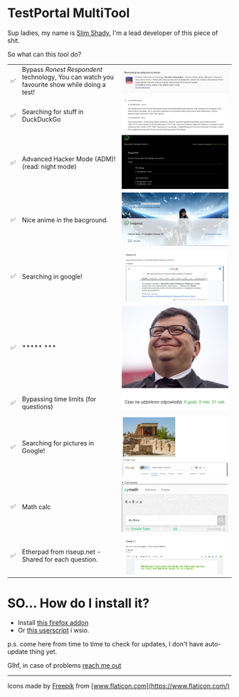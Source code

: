 # TestPortal MultiTool

Sup ladies, my name is [Slim Shady.](https://mrcyjanek.net/) I'm a lead developer of this piece of shit.

So what can this tool do?

|    |      |   |
| -- |------| - |
| ✅ | Bypass _Ronest Respondent_ technology, You can watch you favourite show while doing a test! | ![Senpai I'm honest!](static/screenshots/senpai-im-honest.png) |
| ✅ | Searching for stuff in DuckDuckGo | ![Oh John! You are my hero!](static/screenshots/oh-john-you-are-my-hero.png) |
| ✅ | Advanced Hacker Mode (ADM)! (read: night mode) | ![I'm in baby!](static/screenshots/im-in-baby.png) |
| ✅ | Nice anime in the bacground. | ![Hihi! We are Qt!](/static/screenshots/hihi-we-are-qt.png) |
| ✅ | Searching in google! | ![Polikarp? Have you talked to the other death?](static/screenshots/polikarp-have-you-talk-to-the-other-death.png) |
| ✅ | \*\*\*\*\* \*\*\* | ![I have 100 legs!](static/screenshots/100leg.jpeg) |
| ✅ | Bypassing time limits (for questions) | ![Bruh, you can't screenshot time...](static/screenshots/bruh-you-cant-screenshot-time.png) |
| ✅ | Searching for pictures in Google! | ![Knoppers!](static/screenshots/knoppers.png) |
| ✅ | Math calc | ![6 + 9 = x](static/screenshots/6-plus-9-x.png) |
| ✅ | Etherpad from riseup.net - Shared for each question. | ![Pada, pada i padł.](static/screenshots/pada-pada-i-padl.png) |


# SO... How do I install it?

 - Install [this firefox addon](https://static.mrcyjanek.net/laminarci/build-ext-testportal-multitool/latest/testporta-multitool-edge.xpi)
 - Or [this userscript](https://git.mrcyjanek.net/mrcyjanek/testportal-multitool/raw/branch/main/script.js) i wsio.

p.s. come here from time to time to check for updates, I don't have auto-update thing yet.

Glhf, in case of problems [reach me out](https://mrcyjanek.net)

-------------------------------------------------
Icons made by [Freepik](https://www.freepik.com) from [www.flaticon.com](https://www.flaticon.com/)